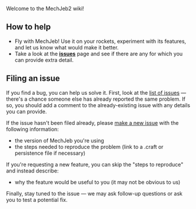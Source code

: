Welcome to the MechJeb2 wiki!

## How to help

- Fly with MechJeb! Use it on your rockets, experiment with its features, and let us know what would make it better.
- Take a look at the **[issues](https://github.com/MuMech/MechJeb2/issues)** page and see if there are any for which you can provide extra detail.

## Filing an issue
If you find a bug, you can help us solve it. First, look at the [list of issues](https://github.com/MuMech/MechJeb2/issues) &mdash; there's a chance someone else has already reported the same problem. If so, you should add a comment to the already-existing issue with any details you can provide.

If the issue hasn't been filed already, please [make a new issue](https://github.com/MuMech/MechJeb2/issues/new) with the following information:
- the version of MechJeb you're using
- the steps needed to reproduce the problem (link to a .craft or persistence file if necessary)

If you're requesting a new feature, you can skip the "steps to reproduce" and instead describe:
- why the feature would be useful to you (it may not be obvious to us)

Finally, stay tuned to the issue &mdash; we may ask follow-up questions or ask you to test a potential fix.